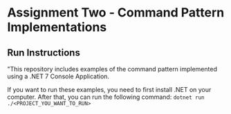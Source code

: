 # Assignment Two - Command Pattern Implementations

## Run Instructions

"This repository includes examples of the command pattern implemented using a .NET 7 Console Application.

If you want to run these examples, you need to first install .NET on your computer. After that, you can run the following command: `dotnet run ./<PROJECT_YOU_WANT_TO_RUN>`
